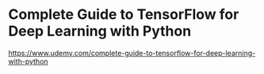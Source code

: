 # Complete Guide to TensorFlow for Deep Learning with Python
https://www.udemy.com/complete-guide-to-tensorflow-for-deep-learning-with-python